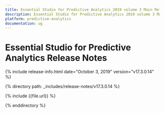 ```yaml
---
title: Essential Studio for Predictive Analytics 2019 volume 3 Main Release Release Notes  
description: Essential Studio for Predictive Analytics 2019 volume 3 Main Release Release Notes  
platform: predictive-analytics
documentation: ug
---
```


# Essential Studio for Predictive Analytics  Release Notes  

{% include release-info.html date="October 3, 2019"  version="v17.3.0.14" %} 


{% directory path: _includes/release-notes/v17.3.0.14 %}

{% include {{file.url}} %}

{% enddirectory %}